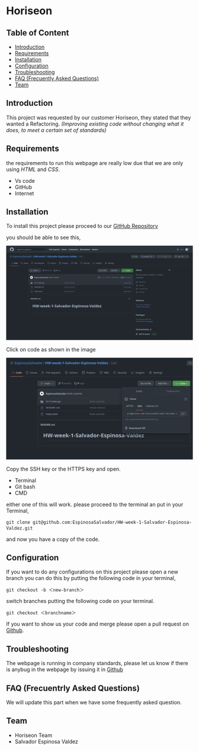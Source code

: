 # Horiseon

## Table of Content

* [Introduction](#introduction)
* [Requirements](#requirements)
* [Installation](#installation)
* [Configuration](#configuration)
* [Troubleshooting](#troubleshooting)
* [FAQ (Frecuently Asked Questions)](#faq-frecuentrly-asked-questions)
* [Team](#team)

## Introduction

This project was requested by our customer Horiseon, they stated that they wanted a Refactoring. *(Improving existing code without changing what it does, to meet a certain set of standards)*

## Requirements

the requirements to run this webpage are really low due that we are only using *HTML* and *CSS*.

* Vs code
* GitHub
* Internet

## Installation

To install this project please proceed to our [GitHub Repository](https://github.com/EspinosaSalvador/HW-week-1-Salvador-Espinosa-Valdez)

you should be able to see this,

![Github Repository](./02-Challenge/Develop/assets/images/Github.png)

Click on code as shown in the image

![Click on Code](./02-Challenge/Develop/assets/images/Click-on-code.png)

Copy the SSH key or the HTTPS key and open.

* Terminal
* Git bash
* CMD

either one of this will work. please proceed to the terminal an put in your Terminal,

```
git clone git@github.com:EspinosaSalvador/HW-week-1-Salvador-Espinosa-Valdez.git
```
and now you have a copy of the code.

## Configuration

If you want to do any configurations on this project please open a new branch you can do this by putting the following code in your terminal,

```
git checkout -b ＜new-branch＞
```
switch branches putting the following code on your terminal.

```
git checkout ＜branchname＞
```
If you want to show us your code and merge please open a pull request on [Github](https://github.com/EspinosaSalvador/HW-week-1-Salvador-Espinosa-Valdez/pulls).

## Troubleshooting

The webpage is running in company standards, please let us know if there is anybug in the webpage by issuing it in [Github](https://github.com/EspinosaSalvador/HW-week-1-Salvador-Espinosa-Valdez/issues)

## FAQ (Frecuentrly Asked Questions)

We will update this part when we have some frequently asked question.

## Team

* Horiseon Team
* Salvador Espinosa Valdez